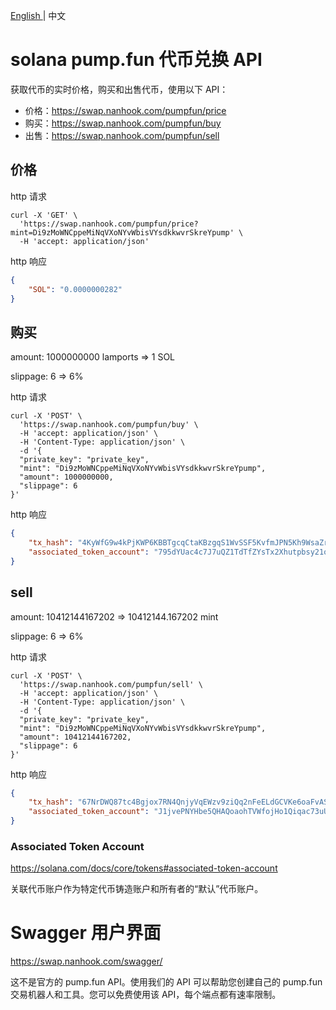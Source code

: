 <p> <a href="README.md"> English <a/> |  中文 </p>

# solana pump.fun 代币兑换 API

获取代币的实时价格，购买和出售代币，使用以下 API：

* 价格：https://swap.nanhook.com/pumpfun/price
* 购买：https://swap.nanhook.com/pumpfun/buy
* 出售：https://swap.nanhook.com/pumpfun/sell

## 价格

http 请求

```shell
curl -X 'GET' \
  'https://swap.nanhook.com/pumpfun/price?mint=Di9zMoWNCppeMiNqVXoNYvWbisVYsdkkwvrSkreYpump' \
  -H 'accept: application/json'
```

http 响应

```json
{
    "SOL": "0.0000000282"
}
```

## 购买

amount: 1000000000 lamports => 1 SOL

slippage: 6 => 6%

http 请求

```shell
curl -X 'POST' \
  'https://swap.nanhook.com/pumpfun/buy' \
  -H 'accept: application/json' \
  -H 'Content-Type: application/json' \
  -d '{
  "private_key": "private_key",
  "mint": "Di9zMoWNCppeMiNqVXoNYvWbisVYsdkkwvrSkreYpump",
  "amount": 1000000000,
  "slippage": 6
}'
```

http 响应

```json
{
    "tx_hash": "4KyWfG9w4kPjKWP6KBBTgcqCtaKBzgqS1WvSSF5KvfmJPN5Kh9WsaZrX7kigrHe7v8xcMyujdZCEwRdmigyL5WJ9",
    "associated_token_account": "795dYUac4c7J7uQZ1TdTfZYsTx2Xhutpbsy21on9oWWi"
}
```

## sell

amount: 10412144167202 => 10412144.167202 mint

slippage: 6 => 6%

http 请求

```shell
curl -X 'POST' \
  'https://swap.nanhook.com/pumpfun/sell' \
  -H 'accept: application/json' \
  -H 'Content-Type: application/json' \
  -d '{
  "private_key": "private_key",
  "mint": "Di9zMoWNCppeMiNqVXoNYvWbisVYsdkkwvrSkreYpump",
  "amount": 10412144167202,
  "slippage": 6
}'
```

http 响应

```json
{
    "tx_hash": "67NrDWQ87tc4Bgjox7RN4QnjyVqEWzv9ziQq2nFeELdGCVKe6oaFvASCSH112kwgXUxqRNANeb4RhAQP5fG4mtDy",
    "associated_token_account": "J1jvePNYHbe5QHAQoaohTVWfojHo1Qiqac73uUwvd3fo"
}
```

### Associated Token Account

https://solana.com/docs/core/tokens#associated-token-account

关联代币账户作为特定代币铸造账户和所有者的“默认”代币账户。

# Swagger 用户界面

https://swap.nanhook.com/swagger/

这不是官方的 pump.fun API。使用我们的 API 可以帮助您创建自己的 pump.fun 交易机器人和工具。您可以免费使用该 API，每个端点都有速率限制。